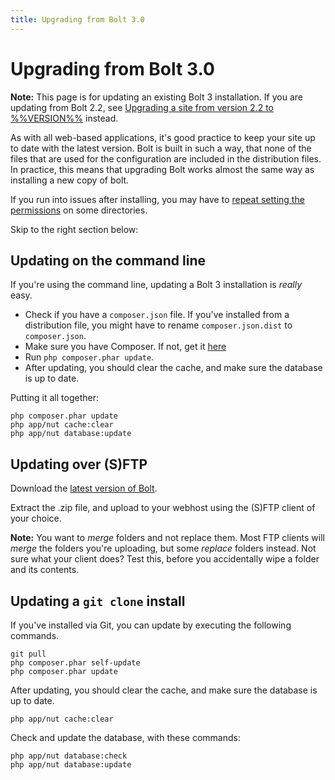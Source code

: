 ```yaml
---
title: Upgrading from Bolt 3.0
---
```

Upgrading from Bolt 3.0
=========================

<p class="note"><strong>Note:</strong> This page is for updating an existing
Bolt 3 installation. If you are updating from Bolt 2.2, see <a href='moving-22-30'>
Upgrading a site from version 2.2 to %%VERSION%%</a> instead.</p>

As with all web-based applications, it's good practice to keep your site up to
date with the latest version. Bolt is built in such a way, that none of the
files that are used for the configuration are included in the distribution
files. In practice, this means that upgrading Bolt works almost the same way
as installing a new copy of bolt.

If you run into issues after installing, you may have to
[repeat setting the permissions](/installation/permissions#setting-permissions-quick-amp-easy)
on some directories.

Skip to the right section below:

Updating on the command line
----------------------------

If you're using the command line, updating a Bolt 3 installation is _really_ easy.

 - Check if you have a `composer.json` file. If you've installed from a distribution file, you might have to rename `composer.json.dist` to `composer.json`.
 - Make sure you have Composer. If not, get it [here](https://getcomposer.org/download/)
 - Run `php composer.phar update`.
 - After updating, you should clear the cache, and make sure the database is up
   to date.

Putting it all together:

```
php composer.phar update
php app/nut cache:clear
php app/nut database:update
```


Updating over (S)FTP
--------------------

Download the [latest version of Bolt][latest].

Extract the .zip file, and upload to your webhost using the (S)FTP client of
your choice.

<p class="note"><strong>Note:</strong> You want to <em>merge</em> folders and
not replace them. Most FTP clients will <em>merge</em> the folders you're
uploading, but some <em>replace</em> folders instead. Not sure what your client
does? Test this, before you accidentally wipe a folder and its contents.</p>

Updating a `git clone` install
------------------------------

If you've installed via Git, you can update by executing the following commands.

```
git pull
php composer.phar self-update
php composer.phar update
```

After updating, you should clear the cache, and make sure the database is up to
date.

```
php app/nut cache:clear
```

Check and update the database, with these commands:

```
php app/nut database:check
php app/nut database:update
```

[latest]: https://bolt.cm/distribution/bolt-latest.zip

